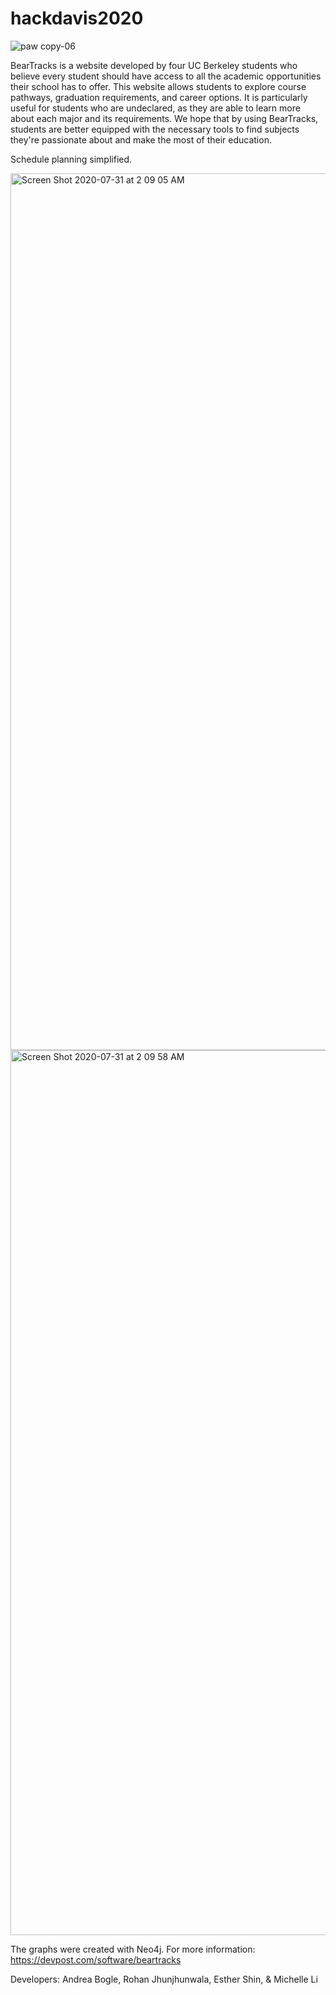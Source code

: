 # hackdavis2020

![paw copy-06](https://user-images.githubusercontent.com/46742484/89020520-e62f1880-d2d3-11ea-8a65-990a781c3add.png)

BearTracks is a website developed by four UC Berkeley students who believe every student 
should have access to all the academic opportunities their school has to offer. This 
website allows students to explore course pathways, graduation requirements, and career 
options. It is particularly useful for students who are undeclared, as they are able to 
learn more about each major and its requirements. We hope that by using BearTracks, 
students are better equipped with the necessary tools to find subjects they're passionate 
about and make the most of their education.

Schedule planning simplified.

<img width="1403" alt="Screen Shot 2020-07-31 at 2 09 05 AM" src="https://user-images.githubusercontent.com/46742484/89020200-630dc280-d2d3-11ea-9c25-4d555aefa5d4.png">

<img width="1416" alt="Screen Shot 2020-07-31 at 2 09 58 AM" src="https://user-images.githubusercontent.com/46742484/89020273-7de03700-d2d3-11ea-9975-ce43adc5966c.png">

The graphs were created with Neo4j.
For more information: https://devpost.com/software/beartracks

Developers: Andrea Bogle, Rohan Jhunjhunwala, Esther Shin, & Michelle Li
